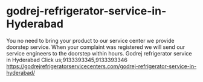 # godrej-refrigerator-service-in-Hyderabad
You no need to bring your product to our service center we provide doorstep service. When your complaint was registered we will send our service engineers to the doorstep within hours. Godrej refrigerator service in Hyderabad Click us;9133393345,9133393346  https://godrejrefrigeratorservicecenters.com/godrej-refrigerator-service-in-hyderabad/

